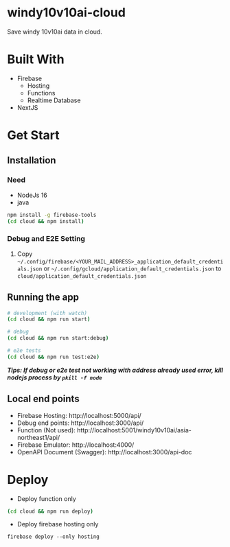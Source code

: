 # windy10v10ai-cloud
Save windy 10v10ai data in cloud.

# Built With
- Firebase 
  - Hosting
  - Functions
  - Realtime Database
- NextJS

# Get Start

## Installation
### Need
- NodeJs 16
- java
```bash
npm install -g firebase-tools
(cd cloud && npm install)
```

### Debug and E2E Setting
1. Copy `~/.config/firebase/<YOUR_MAIL_ADDRESS>_application_default_credentials.json` or `~/.config/gcloud/application_default_credentials.json` to `cloud/application_default_credentials.json`

## Running the app
```bash
# development (with watch)
(cd cloud && npm run start)

# debug
(cd cloud && npm run start:debug)

# e2e tests
(cd cloud && npm run test:e2e)
```


**_Tips: If debug or e2e test not working with address already used error, kill nodejs process by `pkill -f node`_**

## Local end points
 - Firebase Hosting: http://localhost:5000/api/
 - Debug end points: http://localhost:3000/api/
 - Function (Not used): http://localhost:5001/windy10v10ai/asia-northeast1/api/
 - Firebase Emulator: http://localhost:4000/
 - OpenAPI Document (Swagger): http://localhost:3000/api-doc


# Deploy
- Deploy function only
```bash
(cd cloud && npm run deploy)
```

- Deploy firebase hosting only
```
firebase deploy --only hosting
```